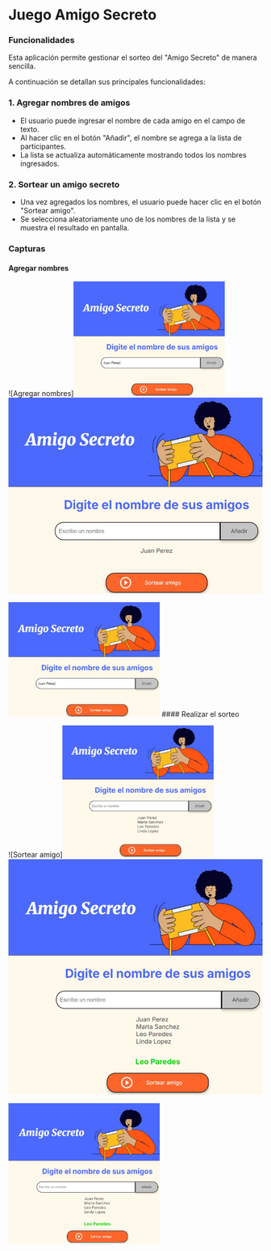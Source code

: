 <h1>Juego Amigo Secreto</h1>

### Funcionalidades

Esta aplicación permite gestionar el sorteo del "Amigo Secreto" de manera sencilla.  

A continuación se detallan sus principales funcionalidades:

### 1. Agregar nombres de amigos
- El usuario puede ingresar el nombre de cada amigo en el campo de texto.
- Al hacer clic en el botón "Añadir", el nombre se agrega a la lista de participantes.
- La lista se actualiza automáticamente mostrando todos los nombres ingresados.

### 2. Sortear un amigo secreto
- Una vez agregados los nombres, el usuario puede hacer clic en el botón "Sortear amigo".
- Se selecciona aleatoriamente uno de los nombres de la lista y se muestra el resultado en pantalla.

### Capturas

#### Agregar nombres

![Agregar nombres]<img src="assets/agregaNombre.jpg" alt="Agregar nombres" width="300"/>
![Agregar nombres](assets/agregadoNombre.jpg)

<img src="assets/agregaNombre.jpg" alt="Agregar nombres" width="300"/>
#### Realizar el sorteo

![Sortear amigo]<img src="assets/participantes.jpg" alt="Sortear amigo" width="300"/>
![Sortear amigo](assets/sorteo.jpg)


<img src="assets/sorteo.jpg" alt="Sortear amigo" width="300"/>